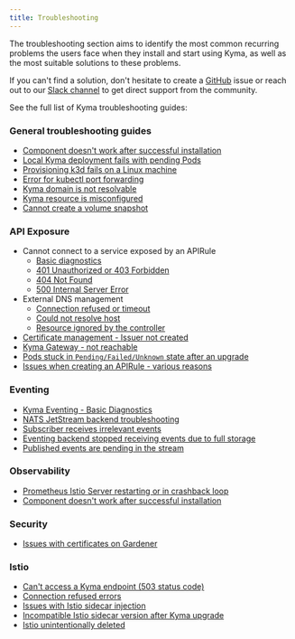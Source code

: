 ```yaml
---
title: Troubleshooting
---
```


The troubleshooting section aims to identify the most common recurring problems the users face when they install and start using Kyma, as well as the most suitable solutions to these problems.

If you can't find a solution, don't hesitate to create a [GitHub](https://github.com/kyma-project/kyma/issues) issue or reach out to our [Slack channel](http://slack.kyma-project.io/) to get direct support from the community.

See the full list of Kyma troubleshooting guides:

### General troubleshooting guides

- [Component doesn't work after successful installation](./01-component-installation-fails.md)
- [Local Kyma deployment fails with pending Pods](./01-deplyoment-fails-pending-pods.md)
- [Provisioning k3d fails on a Linux machine](./01-k3d-fails-on-linux.md)
- [Error for kubectl port forwarding](./01-kube-troubleshoot-kubectl-port-forward.md)
- [Kyma domain is not resolvable](./01-kyma-domain-unresolvable.md)
- [Kyma resource is misconfigured](./01-resources-misconfigured.md)
- [Cannot create a volume snapshot](./01-volume-backup.md)

### API Exposure
  
- Cannot connect to a service exposed by an APIRule
  - [Basic diagnostics](./api-exposure/apix-01-cannot-connect-to-service/apix-01-01-apigateway-connect-api-rule.md)
  - [401 Unauthorized or 403 Forbidden](./api-exposure/apix-01-cannot-connect-to-service/apix-01-02-401-unauthorized-403-forbidden.md)
  - [404 Not Found](./api-exposure/apix-01-cannot-connect-to-service/apix-01-03-404-not-found.md)
  - [500 Internal Server Error](./api-exposure/apix-01-cannot-connect-to-service/apix-01-04-500-server-error.md)
- External DNS management
  - [Connection refused or timeout](./api-exposure/apix-02-dns-mgt/apix-02-01-dns-mgt-connection-refused.md)
  - [Could not resolve host](./api-exposure/apix-02-dns-mgt/apix-02-02-dns-mgt-could-not-resolve-host.md)
  - [Resource ignored by the controller](./api-exposure/apix-02-dns-mgt/apix-02-03-dns-mgt-resource-ignored.md)
- [Certificate management - Issuer not created](./api-exposure/apix-03-cert-mgt-issuer-not-created.md)
- [Kyma Gateway - not reachable](./api-exposure/apix-04-gateway-not-reachable.md)
- [Pods stuck in `Pending/Failed/Unknown` state after an upgrade](./api-exposure/apix-05-upgrade-sidecar-proxy.md)
- [Issues when creating an APIRule - various reasons](./api-exposure/apix-06-api-rule-troubleshooting.md)

### Eventing

- [Kyma Eventing - Basic Diagnostics](./eventing/evnt-01-eventing-troubleshooting.md)
- [NATS JetStream backend troubleshooting](./eventing/evnt-02-jetstream-troubleshooting.md)
- [Subscriber receives irrelevant events](./eventing/evnt-03-type-collision.md)
- [Eventing backend stopped receiving events due to full storage](./eventing/evnt-04-free-jetstream-storage.md)
- [Published events are pending in the stream](./eventing/evnt-05-fix-pending-messages.md)

### Observability

- [Prometheus Istio Server restarting or in crashback loop](./observability/obsv-01-troubleshoot-prometheus-istio-server-crash-oom.md)
- [Component doesn't work after successful installation](./observability/obsv-02-troubleshoot-trace-backend-shows-few-traces.md)

### Security
  
- [Issues with certificates on Gardener](./security/sec-01-certificates-gardener.md)

### Istio

- [Can't access a Kyma endpoint (503 status code)](https://kyma-project.io/#/istio/user/02-operation-guides/troubleshooting/03-10-503-no-access)
- [Connection refused errors](https://kyma-project.io/#/istio/user/02-operation-guides/troubleshooting/03-20-connection-refused)
- [Issues with Istio sidecar injection](https://kyma-project.io/#/istio/user/02-operation-guides/troubleshooting/03-30-istio-no-sidecar)
- [Incompatible Istio sidecar version after Kyma upgrade](https://kyma-project.io/#/istio/user/02-operation-guides/troubleshooting/03-40-incompatible-istio-sidecar-version)
- [Istio unintentionally deleted](https://kyma-project.io/#/istio/user/02-operation-guides/troubleshooting/03-50-recovering-from-unintentional-istio-module-removal)
